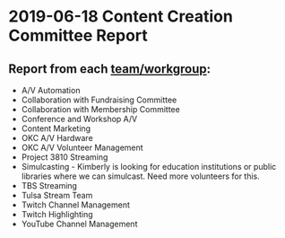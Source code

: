 # 2019-06-18 Content Creation Committee Report

## Report from each [team/workgroup](https://github.com/techlahoma/broadcasting/blob/master/Teams/teams.md):

* A/V Automation
* Collaboration with Fundraising Committee
* Collaboration with Membership Committee
* Conference and Workshop A/V
* Content Marketing
* OKC A/V Hardware
* OKC A/V Volunteer Management
* Project 3810 Streaming
* Simulcasting - Kimberly is looking for education institutions or public libraries where we can simulcast. Need more volunteers for this.
* TBS Streaming
* Tulsa Stream Team
* Twitch Channel Management
* Twitch Highlighting
* YouTube Channel Management
